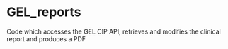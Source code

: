 # GEL_reports
Code which accesses the GEL CIP API, retrieves and modifies the clinical report and produces a PDF
